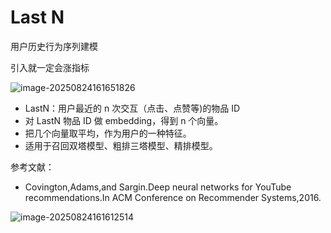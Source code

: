 # Last N

用户历史行为序列建模

引入就一定会涨指标

![image-20250824161651826](https://gcore.jsdelivr.net/gh/davidliuk/images@master/image-20250824161651826.png)

- LastN：用户最近的 n 次交互（点击、点赞等)的物品 ID
- 对 LastN 物品 ID 做 embedding，得到 n 个向量。
- 把几个向量取平均，作为用户的一种特征。
- 适用于召回双塔模型、粗排三塔模型、精排模型。

参考文献：

- Covington,Adams,and Sargin.Deep neural networks for YouTube recommendations.In ACM Conference on Recommender Systems,2016.

![image-20250824161612514](https://gcore.jsdelivr.net/gh/davidliuk/images@master/image-20250824161612514.png)
